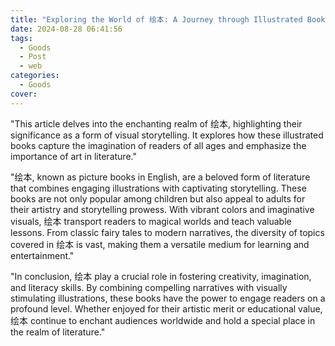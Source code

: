 ```yaml
---
title: "Exploring the World of 绘本: A Journey through Illustrated Books"
date: 2024-08-28 06:41:56
tags:
  - Goods
  - Post
  - web
categories:
  - Goods
cover: 
---
```


"This article delves into the enchanting realm of 绘本, highlighting their significance as a form of visual storytelling. It explores how these illustrated books capture the imagination of readers of all ages and emphasize the importance of art in literature."

"绘本, known as picture books in English, are a beloved form of literature that combines engaging illustrations with captivating storytelling. These books are not only popular among children but also appeal to adults for their artistry and storytelling prowess. With vibrant colors and imaginative visuals, 绘本 transport readers to magical worlds and teach valuable lessons. From classic fairy tales to modern narratives, the diversity of topics covered in 绘本 is vast, making them a versatile medium for learning and entertainment."

"In conclusion, 绘本 play a crucial role in fostering creativity, imagination, and literacy skills. By combining compelling narratives with visually stimulating illustrations, these books have the power to engage readers on a profound level. Whether enjoyed for their artistic merit or educational value, 绘本 continue to enchant audiences worldwide and hold a special place in the realm of literature."
